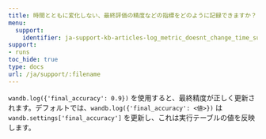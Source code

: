 ```yaml
---
title: 時間とともに変化しない、最終評価の精度などの指標をどのように記録できますか？
menu:
  support:
    identifier: ja-support-kb-articles-log_metric_doesnt_change_time_such_final
support:
- runs
toc_hide: true
type: docs
url: /ja/support/:filename
---
```


`wandb.log({'final_accuracy': 0.9})` を使用すると、最終精度が正しく更新されます。デフォルトでは、`wandb.log({'final_accuracy': <値>})` は `wandb.settings['final_accuracy']` を更新し、これは実行テーブルの値を反映します。
